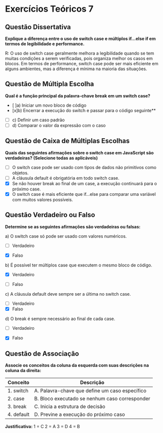 
# Exercícios Teóricos 7

## Questão Dissertativa

**Explique a diferença entre o uso de switch case e múltiplos if...else if em termos de legibilidade e performance.**

R: O uso de switch case geralmente melhora a legibilidade quando se tem muitas condições a serem verificadas, pois organiza melhor os casos em blocos. Em termos de performance, switch case pode ser mais eficiente em alguns ambientes, mas a diferença é mínima na maioria das situações.

## Questão de Múltipla Escolha

**Qual é a função principal da palavra-chave break em um switch case?**

- [ ]a) Iniciar um novo bloco de código
- [x]b) Encerrar a execução do switch e passar para o código seguinte**
- [ ] c) Definir um caso padrão
- [ ] d) Comparar o valor da expressão com o caso

## Questão de Caixa de Múltiplas Escolhas

**Quais das seguintes afirmações sobre o switch case em JavaScript são verdadeiras? (Selecione todas as aplicáveis)**

- [ ] O switch case pode ser usado com tipos de dados não primitivos como objetos.
- [ ] A cláusula default é obrigatória em todo switch case.
- [x] Se não houver break ao final de um case, a execução continuará para o próximo case.
- [x] O switch case é mais eficiente que if...else para comparar uma variável com muitos valores possíveis.

## Questão Verdadeiro ou Falso

**Determine se as seguintes afirmações são verdadeiras ou falsas:**

a) O switch case só pode ser usado com valores numéricos.
- [ ] Verdadeiro
- [x] Falso

  
b) É possível ter múltiplos case que executem o mesmo bloco de código.
- [x] Verdadeiro
- [ ] Falso

 
c) A cláusula default deve sempre ser a última no switch case.
- [ ] Verdadeiro
- [x] Falso

d) O break é sempre necessário ao final de cada case.
- [ ] Verdadeiro
- [x] Falso


## Questão de Associação

**Associe os conceitos da coluna da esquerda com suas descrições na coluna da direita:**

| Conceito | Descrição |
|----------|-----------|
| 1. switch | A. Palavra-chave que define um caso específico |
| 2. case | B. Bloco executado se nenhum caso corresponder |
| 3. break | C. Inicia a estrutura de decisão |
| 4. default | D. Previne a execução do próximo caso |

**Justificativa:**
1 = C
2 = A
3 = D
4 = B

